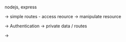 nodejs, express

-> simple routes
    - access reource
    -> manipulate resource

-> Authentication
    -> private data / routes

-> 
